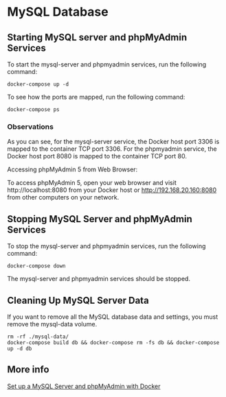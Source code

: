# MySQL Database

## Starting MySQL server and phpMyAdmin Services

To start the mysql-server and phpmyadmin services, run the following command:

```
docker-compose up -d
```

To see how the ports are mapped, run the following command:

```
docker-compose ps
```

### Observations

As you can see, for the mysql-server service, the Docker host port 3306 is mapped to the container TCP port 3306.
For the phpmyadmin service, the Docker host port 8080 is mapped to the container TCP port 80.

Accessing phpMyAdmin 5 from Web Browser:

To access phpMyAdmin 5, open your web browser and visit http://localhost:8080 from your Docker host or http://192.168.20.160:8080 from other computers on your network.

## Stopping MySQL Server and phpMyAdmin Services

To stop the mysql-server and phpmyadmin services, run the following command:

```
docker-compose down
```

The mysql-server and phpmyadmin services should be stopped.

## Cleaning Up MySQL Server Data

If you want to remove all the MySQL database data and settings, you must remove the mysql-data volume.

```
rm -rf ./mysql-data/
docker-compose build db && docker-compose rm -fs db && docker-compose up -d db
```

## More info

[Set up a MySQL Server and phpMyAdmin with Docker](https://linuxhint.com/mysql_server_docker/)
